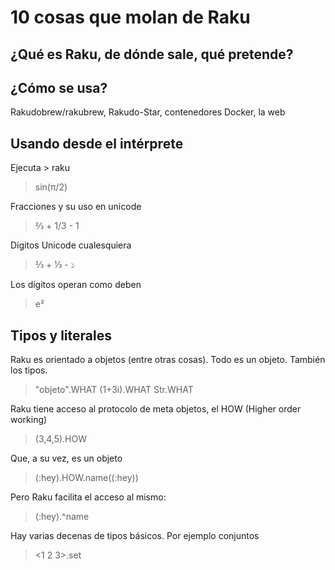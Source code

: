 # 10 cosas que molan de Raku

## ¿Qué es Raku, de dónde sale, qué pretende?

## ¿Cómo se usa?

Rakudobrew/rakubrew, Rakudo-Star, contenedores Docker, la web
  
## Usando desde el intérprete

Ejecuta > raku

> sin(π/2)

Fracciones y su uso en unicode

> ⅔ + 1/3 - 1

Dígitos Unicode cualesquiera

> ⅔ + ⅓ - ১

Los dígitos operan como deben

> e²

## Tipos y literales

Raku es orientado a objetos (entre otras cosas). Todo es un objeto. También los tipos.

>  "objeto".WHAT
> (1+3i).WHAT
> Str.WHAT

Raku tiene acceso al protocolo de meta objetos, el HOW (Higher order working)

> (3,4,5).HOW

Que, a su vez, es un objeto

>  (:hey).HOW.name((:hey))

Pero Raku facilita el acceso al mismo:

> (:hey).^name

Hay varias decenas de tipos básicos. Por ejemplo conjuntos

> <1 2 3>.set
